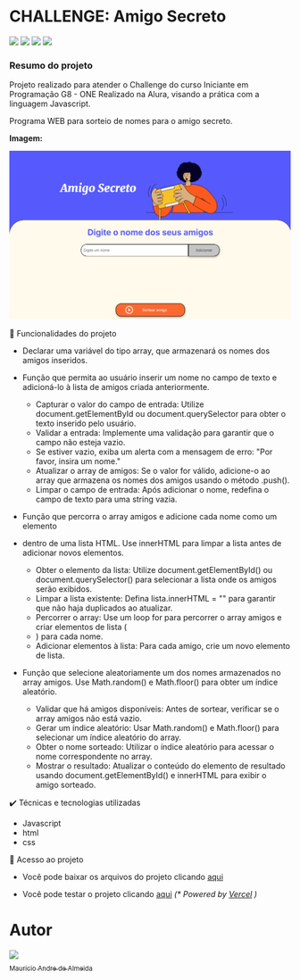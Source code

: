 <h1> CHALLENGE: Amigo Secreto </h1>

<p align="left">
  <img src="https://img.shields.io/static/v1?label=&message=javascript&color=blue&style=for-the-badge&logo=javascript"/>
  <img src="https://img.shields.io/static/v1?label=&message=html&color=blue&style=for-the-badge&logo=htmx"/>
  <img src="https://img.shields.io/static/v1?label=&message=css&color=blue&style=for-the-badge&logo=css"/>
  <img src="http://img.shields.io/static/v1?label=STATUS&message=CONCLUIDO&color=GREEN&style=for-the-badge"/>
</p>

<h3>Resumo do projeto</h3>

Projeto realizado para atender o Challenge do curso Iniciante em Programação G8 - ONE
Realizado na Alura, visando a prática com a linguagem Javascript.
<p>Programa WEB para sorteio de nomes para o amigo secreto.</p>
<b>Imagem:</b> 

![Tela do programa Web](assets/Screen1.png)

🔨 Funcionalidades do projeto

 - Declarar uma variável do tipo array, que armazenará os nomes dos amigos inseridos.
 
 - Função que permita ao usuário inserir um nome no campo de texto e adicioná-lo à lista de amigos criada anteriormente.
   -  Capturar o valor do campo de entrada: Utilize document.getElementById ou document.querySelector para obter o texto inserido pelo usuário.
   -  Validar a entrada: Implemente uma validação para garantir que o campo não esteja vazio.
   -  Se estiver vazio, exiba um alerta com a mensagem de erro: "Por favor, insira um nome."
   -  Atualizar o array de amigos: Se o valor for válido, adicione-o ao array que armazena os nomes dos amigos usando o método .push().
   -  Limpar o campo de entrada: Após adicionar o nome, redefina o campo de texto para uma string vazia.
    
 - Função que percorra o array amigos e adicione cada nome como um elemento <li> dentro de uma lista HTML.
   Use innerHTML para limpar a lista antes de adicionar novos elementos.
   -  Obter o elemento da lista: Utilize document.getElementById() ou document.querySelector() para selecionar a lista onde os amigos serão exibidos.
   -  Limpar a lista existente: Defina lista.innerHTML = "" para garantir que não haja duplicados ao atualizar.
   -  Percorrer o array: Use um loop for para percorrer o array amigos e criar elementos de lista (<li>) para cada nome.
   -  Adicionar elementos à lista: Para cada amigo, crie um novo elemento de lista.
     
 - Função que selecione aleatoriamente um dos nomes armazenados no array amigos.
   Use Math.random() e Math.floor() para obter um índice aleatório.
   -  Validar que há amigos disponíveis: Antes de sortear, verificar se o array amigos não está vazio.
   -  Gerar um índice aleatório: Usar Math.random() e Math.floor() para selecionar um índice aleatório do array.
   -  Obter o nome sorteado: Utilizar o índice aleatório para acessar o nome correspondente no array.
   -  Mostrar o resultado: Atualizar o conteúdo do elemento de resultado usando document.getElementById() e innerHTML para exibir o amigo sorteado.

✔️ Técnicas e tecnologias utilizadas

   - Javascript
   - html
   - css

📁 Acesso ao projeto

   - Você pode baixar os arquivos do projeto clicando [aqui](https://github.com/mauricioaalmeida/challenge-amigo-secreto_pt-main/archive/refs/heads/main.zip)

   - Você pode testar o projeto clicando [aqui](https://challenge-amigo-secreto-pt-main-seven.vercel.app/) <i>(* Powered by [Vercel](https://vercel.com/docs) )</i>
<p></p>

# Autor

[<img loading="lazy" src="https://avatars.githubusercontent.com/u/195226841?v=4" width=115><br><sub> Mauricio Andre de Almeida</sub>](https://github.com/mauricioaalmeida) 
